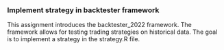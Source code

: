 ### Implement strategy in backtester framework

This assignment introduces the backtester_2022 framework. The framework allows for testing trading strategies on historical data. The goal is to implement a strategy in the strategy.R file.